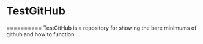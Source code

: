 # TestGitHub
==========
TestGitHub is a repository for showing the bare minimums of github and 
how to function....


